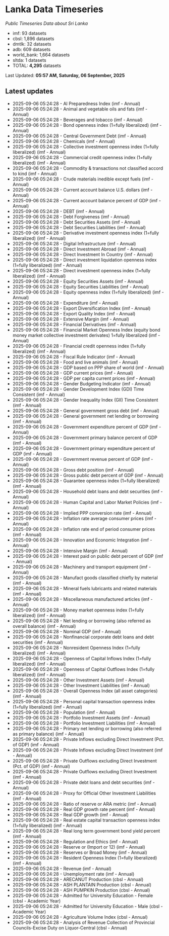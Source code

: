 # Lanka Data Timeseries
*Public Timeseries Data about Sri Lanka*

* imf: 93 datasets
* cbsl: 1,896 datasets
* dmtlk: 32 datasets
* adb: 609 datasets
* world_bank: 1,664 datasets
* sltda: 1 datasets
* TOTAL: **4,295** datasets

Last Updated: **05:57 AM, Saturday, 06 September, 2025**

## Latest updates

* 2025-09-06 05:24:28 - AI Preparedness Index (imf - Annual)
* 2025-09-06 05:24:28 - Animal and vegetable oils and fats (imf - Annual)
* 2025-09-06 05:24:28 - Beverages and tobacco (imf - Annual)
* 2025-09-06 05:24:28 - Bond openness index (1=fully liberalized) (imf - Annual)
* 2025-09-06 05:24:28 - Central Government Debt (imf - Annual)
* 2025-09-06 05:24:28 - Chemicals (imf - Annual)
* 2025-09-06 05:24:28 - Collective investment openness index (1=fully liberalized) (imf - Annual)
* 2025-09-06 05:24:28 - Commercial credit openness index (1=fully liberalized) (imf - Annual)
* 2025-09-06 05:24:28 - Commodity & transactions not classified accord to kind (imf - Annual)
* 2025-09-06 05:24:28 - Crude materials inedible except fuels (imf - Annual)
* 2025-09-06 05:24:28 - Current account balance U.S. dollars (imf - Annual)
* 2025-09-06 05:24:28 - Current account balance percent of GDP (imf - Annual)
* 2025-09-06 05:24:28 - DEBT (imf - Annual)
* 2025-09-06 05:24:28 - Debt Forgiveness (imf - Annual)
* 2025-09-06 05:24:28 - Debt Securities Assets (imf - Annual)
* 2025-09-06 05:24:28 - Debt Securities Liabilities (imf - Annual)
* 2025-09-06 05:24:28 - Derivative investment openness index (1=fully liberalized) (imf - Annual)
* 2025-09-06 05:24:28 - Digital Infrastructure (imf - Annual)
* 2025-09-06 05:24:28 - Direct Investment Abroad (imf - Annual)
* 2025-09-06 05:24:28 - Direct Investment In Country (imf - Annual)
* 2025-09-06 05:24:28 - Direct investment liquidation openness index (1=fully liberalized) (imf - Annual)
* 2025-09-06 05:24:28 - Direct investment openness index (1=fully liberalized) (imf - Annual)
* 2025-09-06 05:24:28 - Equity Securities Assets (imf - Annual)
* 2025-09-06 05:24:28 - Equity Securities Liabilities (imf - Annual)
* 2025-09-06 05:24:28 - Equity openness index (1=fully liberalized) (imf - Annual)
* 2025-09-06 05:24:28 - Expenditure (imf - Annual)
* 2025-09-06 05:24:28 - Export Diversification Index (imf - Annual)
* 2025-09-06 05:24:28 - Export Quality Index (imf - Annual)
* 2025-09-06 05:24:28 - Extensive Margin (imf - Annual)
* 2025-09-06 05:24:28 - Financial Derivatives (imf - Annual)
* 2025-09-06 05:24:28 - Financial Market Openness Index (equity bond money market collective investment derivates) 1=fully liberalized (imf - Annual)
* 2025-09-06 05:24:28 - Financial credit openness index (1=fully liberalized) (imf - Annual)
* 2025-09-06 05:24:28 - Fiscal Rule Indicator (imf - Annual)
* 2025-09-06 05:24:28 - Food and live animals (imf - Annual)
* 2025-09-06 05:24:28 - GDP based on PPP share of world (imf - Annual)
* 2025-09-06 05:24:28 - GDP current prices (imf - Annual)
* 2025-09-06 05:24:28 - GDP per capita current prices (imf - Annual)
* 2025-09-06 05:24:28 - Gender Budgeting Indicator (imf - Annual)
* 2025-09-06 05:24:28 - Gender Development Index (GDI) Time Consistent (imf - Annual)
* 2025-09-06 05:24:28 - Gender Inequality Index (GII) Time Consistent (imf - Annual)
* 2025-09-06 05:24:28 - General government gross debt (imf - Annual)
* 2025-09-06 05:24:28 - General government net lending or borrowing (imf - Annual)
* 2025-09-06 05:24:28 - Government expenditure percent of GDP (imf - Annual)
* 2025-09-06 05:24:28 - Government primary balance percent of GDP (imf - Annual)
* 2025-09-06 05:24:28 - Government primary expenditure percent of GDP (imf - Annual)
* 2025-09-06 05:24:28 - Government revenue percent of GDP (imf - Annual)
* 2025-09-06 05:24:28 - Gross debt position (imf - Annual)
* 2025-09-06 05:24:28 - Gross public debt percent of GDP (imf - Annual)
* 2025-09-06 05:24:28 - Guarantee openness index (1=fully liberalized) (imf - Annual)
* 2025-09-06 05:24:28 - Household debt loans and debt securities (imf - Annual)
* 2025-09-06 05:24:28 - Human Capital and Labor Market Policies (imf - Annual)
* 2025-09-06 05:24:28 - Implied PPP conversion rate (imf - Annual)
* 2025-09-06 05:24:28 - Inflation rate average consumer prices (imf - Annual)
* 2025-09-06 05:24:28 - Inflation rate end of period consumer prices (imf - Annual)
* 2025-09-06 05:24:28 - Innovation and Economic Integration (imf - Annual)
* 2025-09-06 05:24:28 - Intensive Margin (imf - Annual)
* 2025-09-06 05:24:28 - Interest paid on public debt percent of GDP (imf - Annual)
* 2025-09-06 05:24:28 - Machinery and transport equipment (imf - Annual)
* 2025-09-06 05:24:28 - Manufact goods classified chiefly by material (imf - Annual)
* 2025-09-06 05:24:28 - Mineral fuels lubricants and related materials (imf - Annual)
* 2025-09-06 05:24:28 - Miscellaneous manufactured articles (imf - Annual)
* 2025-09-06 05:24:28 - Money market openness index (1=fully liberalized) (imf - Annual)
* 2025-09-06 05:24:28 - Net lending or borrowing (also referred as overall balance) (imf - Annual)
* 2025-09-06 05:24:28 - Nominal GDP (imf - Annual)
* 2025-09-06 05:24:28 - Nonfinancial corporate debt loans and debt securities (imf - Annual)
* 2025-09-06 05:24:28 - Nonresident Openness Index (1=fully liberalized) (imf - Annual)
* 2025-09-06 05:24:28 - Openness of Capital Inflows Index (1=fully liberalized) (imf - Annual)
* 2025-09-06 05:24:28 - Openness of Capital Outflows Index (1=fully liberalized) (imf - Annual)
* 2025-09-06 05:24:28 - Other Investment Assets (imf - Annual)
* 2025-09-06 05:24:28 - Other Investment Liabilities (imf - Annual)
* 2025-09-06 05:24:28 - Overall Openness Index (all asset categories) (imf - Annual)
* 2025-09-06 05:24:28 - Personal capital transaction openness index (1=fully liberalized) (imf - Annual)
* 2025-09-06 05:24:28 - Population (imf - Annual)
* 2025-09-06 05:24:28 - Portfolio Investment Assets (imf - Annual)
* 2025-09-06 05:24:28 - Portfolio Investment Liabilities (imf - Annual)
* 2025-09-06 05:24:28 - Primary net lending or borrowing (also referred as primary balance) (imf - Annual)
* 2025-09-06 05:24:28 - Private Inflows excluding Direct Investment (Pct. of GDP) (imf - Annual)
* 2025-09-06 05:24:28 - Private Inflows excluding Direct Investment (imf - Annual)
* 2025-09-06 05:24:28 - Private Outflows excluding Direct Investment (Pct. of GDP) (imf - Annual)
* 2025-09-06 05:24:28 - Private Outflows excluding Direct Investment (imf - Annual)
* 2025-09-06 05:24:28 - Private debt loans and debt securities (imf - Annual)
* 2025-09-06 05:24:28 - Proxy for Official Other Investment Liabilities (imf - Annual)
* 2025-09-06 05:24:28 - Ratio of reserve or ARA metric (imf - Annual)
* 2025-09-06 05:24:28 - Real GDP growth rate percent (imf - Annual)
* 2025-09-06 05:24:28 - Real GDP growth (imf - Annual)
* 2025-09-06 05:24:28 - Real estate capital transaction openness index (1=fully liberalized) (imf - Annual)
* 2025-09-06 05:24:28 - Real long term government bond yield percent (imf - Annual)
* 2025-09-06 05:24:28 - Regulation and Ethics (imf - Annual)
* 2025-09-06 05:24:28 - Reserve or (Import or 12) (imf - Annual)
* 2025-09-06 05:24:28 - Reserves or Broad Money (imf - Annual)
* 2025-09-06 05:24:28 - Resident Openness Index (1=fully liberalized) (imf - Annual)
* 2025-09-06 05:24:28 - Revenue (imf - Annual)
* 2025-09-06 05:24:28 - Unemployment rate (imf - Annual)
* 2025-09-06 05:24:28 - ARECANUT Production (cbsl - Annual)
* 2025-09-06 05:24:28 - ASH PLANTAIN Production (cbsl - Annual)
* 2025-09-06 05:24:28 - ASH PUMPKIN Production (cbsl - Annual)
* 2025-09-06 05:24:28 - Admitted for University Education - Female (cbsl - Academic Year)
* 2025-09-06 05:24:28 - Admitted for University Education - Male (cbsl - Academic Year)
* 2025-09-06 05:24:28 - Agriculture Volume Index (cbsl - Annual)
* 2025-09-06 05:24:28 - Analysis of Revenue Collection of Provincial Councils-Excise Duty on Liquor-Central (cbsl - Annual)
